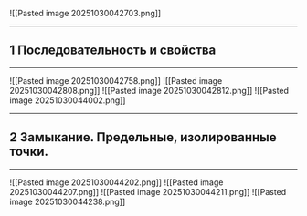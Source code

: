 ![[Pasted image 20251030042703.png]]

---
1 Последовательность и свойства
---
---

![[Pasted image 20251030042758.png]]
![[Pasted image 20251030042808.png]]
![[Pasted image 20251030042812.png]]
![[Pasted image 20251030044002.png]]

---
2 Замыкание. Предельные, изолированные точки.
---
---
![[Pasted image 20251030044202.png]]
![[Pasted image 20251030044207.png]]
![[Pasted image 20251030044211.png]]
![[Pasted image 20251030044238.png]]